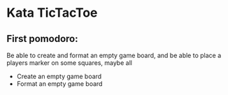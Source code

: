 # Kata TicTacToe

## First pomodoro:
Be able to create and format an empty game board,
and be able to place a players marker on some squares, maybe all

- Create an empty game board
- Format an empty game board